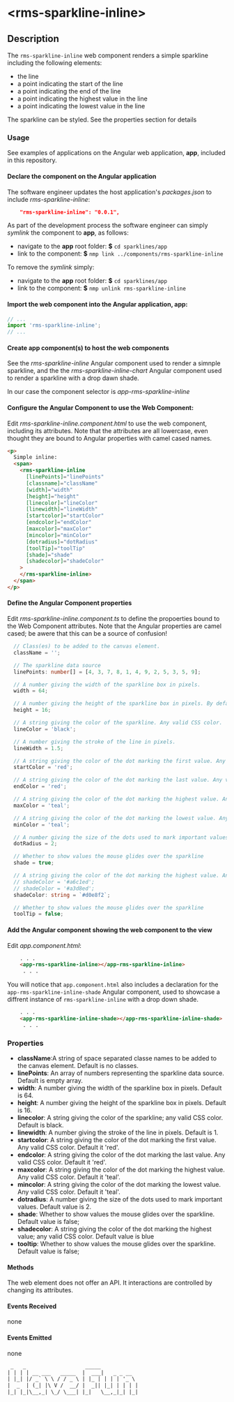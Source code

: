 &lt;rms-sparkline-inline&gt;
====

Description
----
The `rms-sparkline-inline` web component renders a simple sparkline including the following elements:
* the line
* a point indicating the start of the line
* a point indicating the end of the line
* a point indicating the highest value in the line
* a point indicating the lowest value in the line

The sparkline can be styled. See the properties section for details


### Usage
See examples of applications on the Angular web application, **app**, included in this repository.


#### Declare the component on the Angular application
The software engineer updates the host application's _packages.json_ to include _rms-sparkline-inline_:

````json
    "rms-sparkline-inline": "0.0.1",
````

As part of the development process the software engineer can simply _symlink_ the component to **app**, as follows:
* navigate to the **app** root folder: **$** `cd sparklines/app`
* link to the component: **$** `nmp link ../components/rms-sparkline-inline`

To remove the _symlink_ simply:
* navigate to the **app** root folder: **$** `cd sparklines/app`
* link to the component: **$** `nmp unlink rms-sparkline-inline`

#### Import the web component into the Angular application, **app**:
```typescript
// ...
import 'rms-sparkline-inline';
// ...
````

#### Create **app** component(s) to host the web components
See the _rms-sparkline-inline_ Angular component used to render a simnple sparkline, and the the _rms-sparkline-inline-chart_ Angular component used to render a sparkline with a drop dawn shade.

In our case the component selector is _app-rms-sparkline-inline_

#### Configure the Angular Component to use the Web Component:
Edit _rms-sparkline-inline.component.html_ to use the web component, including its attributes. Note that the attributes are all lowercase, even thought they are bound to Angular properties with camel cased names.

````html
<p>
  Simple inline:
  <span>
    <rms-sparkline-inline
      [linePoints]="linePoints"
      [classname]="className"
      [width]="width"
      [height]="height"
      [linecolor]="lineColor"
      [linewidth]="lineWidth"
      [startcolor]="startColor"
      [endcolor]="endColor"
      [maxcolor]="maxColor"
      [mincolor]="minColor"
      [dotradius]="dotRadius"
      [toolTip]="toolTip"
      [shade]="shade"
      [shadecolor]="shadeColor"
    >
    </rms-sparkline-inline>
  </span>
</p>

````

#### Define the Angular Component properties
Edit _rms-sparkline-inline.component.ts_ to define the propoerties bound to the Web Component attributes. Note that the Angular properties are camel cased; be awere that this can be a source of confusion!
````typescript
  // Class(es) to be added to the canvas element.
  className = '';

  // The sparkline data source
  linePoints: number[] = [4, 3, 7, 8, 1, 4, 9, 2, 5, 3, 5, 9];

  // A number giving the width of the sparkline box in pixels.
  width = 64;

  // A number giving the height of the sparkline box in pixels. By default, uses the height of the Canvas element.
  height = 16;

  // A string giving the color of the sparkline. Any valid CSS color.
  lineColor = 'black';

  // A number giving the stroke of the line in pixels.
  lineWidth = 1.5;

  // A string giving the color of the dot marking the first value. Any valid CSS color.
  startColor = 'red';

  // A string giving the color of the dot marking the last value. Any valid CSS color.
  endColor = 'red';

  // A string giving the color of the dot marking the highest value. Any valid CSS color.
  maxColor = 'teal';

  // A string giving the color of the dot marking the lowest value. Any valid CSS color.
  minColor = 'teal';

  // A number giving the size of the dots used to mark important values.
  dotRadius = 2;

  // Whether to show values the mouse glides over the sparkline
  shade = true;

  // A string giving the color of the dot marking the highest value. Any valid CSS color.
  // shadeColor = '#a6c1ed';
  // shadeColor = '#a3d8ed';
  shadeColor: string = `#d0e8f2`;

  // Whether to show values the mouse glides over the sparkline
  toolTip = false;

````

#### Add the Angular component showing the web component to the view
Edit _app.component.html_:

```html
    . . .
    <app-rms-sparkline-inline></app-rms-sparkline-inline>
     . . .
```

You will notice that  `app.component.html` also includes a declaration for the `app-rms-sparkline-inline-shade` Angular component, used to showcase a diffrent instance of `rms-sparkline-inline` with a drop down shade. 

 ```html
     . . .
     <app-rms-sparkline-inline-shade></app-rms-sparkline-inline-shade>
      . . .
 ```

### Properties
* **className**:A string of space separated classe names to be added to the canvas element. Default is no classes.
* **linePoints**: An array of numbers representing the sparkline data source. Default is empty array.
* **width**: A number giving the width of the sparkline box in pixels. Default is 64.
* **height**: A number giving the height of the sparkline box in pixels. Default is 16.
* **linecolor**: A string giving the color of the sparkline; any valid CSS color. Default is black.
* **linewidth**: A number giving the stroke of the line in pixels. Default is 1.
* **startcolor**: A string giving the color of the dot marking the first value. Any valid CSS color. Default it 'red'.
* **endcolor**: A string giving the color of the dot marking the last value. Any valid CSS color. Default it 'red'.
* **maxcolor**: A string giving the color of the dot marking the highest value. Any valid CSS color. Default it 'teal'.
* **mincolor**: A string giving the color of the dot marking the lowest value. Any valid CSS color. Default it 'teal'.
* **dotradius**: A number giving the size of the dots used to mark important values. Default value is 2.
* **shade**: Whether to show values the mouse glides over the sparkline. Default value is false;
* **shadecolor**: A string giving the color of the dot marking the highest value; any valid CSS color. Default value is blue
* **tooltip**: Whether to show values the mouse glides over the sparkline. Default value is false;

#### Methods
The web element does not offer an API. It interactions are controlled by changing its attributes.

#### Events Received
none

#### Events Emitted
none

  
````html
 _   _                   _____            
| | | | __ ___   _____  |  ___|   _ _ __  
| |_| |/ _` \ \ / / _ \ | |_ | | | | '_ \ 
|  _  | (_| |\ V /  __/ |  _|| |_| | | | |
|_| |_|\__,_| \_/ \___| |_|   \__,_|_| |_|                                      
````